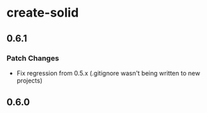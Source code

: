 # create-solid

## 0.6.1

### Patch Changes

- Fix regression from 0.5.x (.gitignore wasn't being written to new projects)

## 0.6.0
